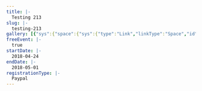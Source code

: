 ```yaml
---
title: |-
  Testing 213
slug: |-
  testing-213
gallery: [{"sys":{"space":{"sys":{"type":"Link","linkType":"Space","id":"vfgh62eq5a4k"}},"id":"4vC4UDqzU4WCKSe2uOIiOy","type":"Asset","createdAt":"2018-05-07T17:11:16.375Z","updatedAt":"2018-05-07T17:11:16.375Z","environment":{"sys":{"id":"master","type":"Link","linkType":"Environment"}},"revision":1,"locale":"en-US"},"fields":{"title":"hand offering seed sprout","description":"hand offering seed sprout","file":{"url":"//images.ctfassets.net/vfgh62eq5a4k/4vC4UDqzU4WCKSe2uOIiOy/edcd7b2b2ace0112170d839e1b7879ab/ravi-roshan-383162-unsplash.jpg","details":{"size":147612,"image":{"width":1424,"height":800}},"fileName":"ravi-roshan-383162-unsplash.jpg","contentType":"image/jpeg"}}},{"sys":{"space":{"sys":{"type":"Link","linkType":"Space","id":"vfgh62eq5a4k"}},"id":"5vnmdL0mv6y8u0GeQSGcwU","type":"Asset","createdAt":"2018-04-23T15:57:52.508Z","updatedAt":"2018-04-23T16:01:51.040Z","environment":{"sys":{"id":"master","type":"Link","linkType":"Environment"}},"revision":2,"locale":"en-US"},"fields":{"title":"Washington Monument and cherry blossom trees at dawn","description":"washington monument and cherry blossom trees at dawn","file":{"url":"//images.ctfassets.net/vfgh62eq5a4k/5vnmdL0mv6y8u0GeQSGcwU/b62dfb714db0233e56c52d3466043fd1/caleb-wright-14716-unsplash.jpg","details":{"size":183072,"image":{"width":1200,"height":795}},"fileName":"caleb-wright-14716-unsplash.jpg","contentType":"image/jpeg"}}},{"sys":{"space":{"sys":{"type":"Link","linkType":"Space","id":"vfgh62eq5a4k"}},"id":"7LEdTmRiN24UYg2sKYAcQ4","type":"Asset","createdAt":"2018-04-18T22:18:19.324Z","updatedAt":"2018-04-18T22:18:19.324Z","environment":{"sys":{"id":"master","type":"Link","linkType":"Environment"}},"revision":1,"locale":"en-US"},"fields":{"title":"Crosses in a field","file":{"url":"//images.ctfassets.net/vfgh62eq5a4k/7LEdTmRiN24UYg2sKYAcQ4/58e7c0675511fe092f07bab9498377f2/photo-1518006147670-f4b8afc65e22__1_.jpg","details":{"size":219367,"image":{"width":1600,"height":1045}},"fileName":"photo-1518006147670-f4b8afc65e22 (1).jpg","contentType":"image/jpeg"}}}]
freeEvent: |-
  true
startDate: |-
  2018-04-24
endDate: |-
  2018-05-01
registrationType: |-
  Paypal
---
```

